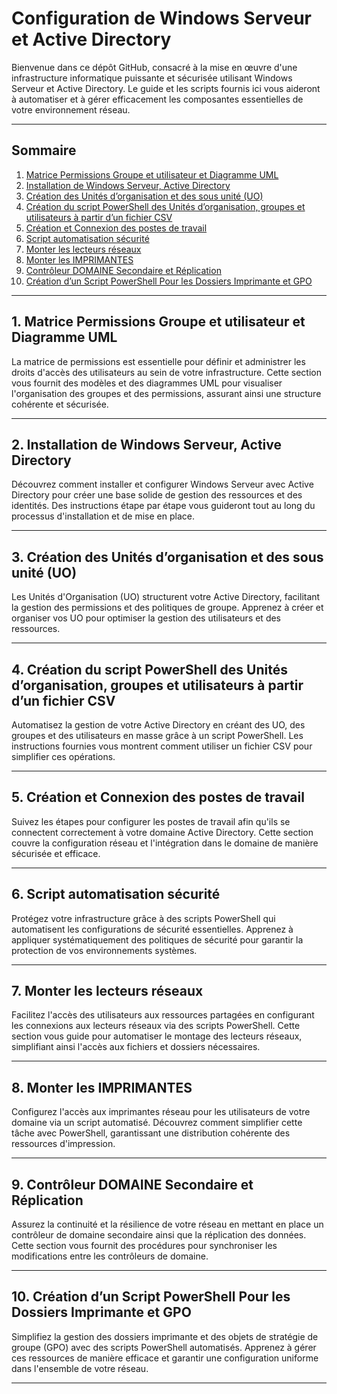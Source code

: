 # Configuration de Windows Serveur et Active Directory

Bienvenue dans ce dépôt GitHub, consacré à la mise en œuvre d'une infrastructure informatique puissante et sécurisée utilisant Windows Serveur et Active Directory. Le guide et les scripts fournis ici vous aideront à automatiser et à gérer efficacement les composantes essentielles de votre environnement réseau.

---

## Sommaire

1. [Matrice Permissions Groupe et utilisateur et Diagramme UML](#1-matrice-permissions-groupe-et-utilisateur-et-diagramme-uml)
2. [Installation de Windows Serveur, Active Directory](#2-installation-de-windows-serveur-active-directory)
3. [Création des Unités d’organisation et des sous unité (UO)](#3-création-des-unités-dorganisation-et-des-sous-unité-uos)
4. [Création du script PowerShell des Unités d’organisation, groupes et utilisateurs à partir d’un fichier CSV](#4-création-du-script-powershell-des-unités-dorganisation-groupes-et-utilisateurs-à-partir-dun-fichier-csv)
5. [Création et Connexion des postes de travail](#5-création-et-connexion-des-postes-de-travail)
6. [Script automatisation sécurité](#6-script-automatisation-sécurité)
7. [Monter les lecteurs réseaux](#7-monter-les-lecteurs-réseaux)
8. [Monter les IMPRIMANTES](#8-monter-les-imprimantes)
9. [Contrôleur DOMAINE Secondaire et Réplication](#9-contrôleur-domaine-secondaire-et-réplication)
10. [Création d’un Script PowerShell Pour les Dossiers Imprimante et GPO](#10-création-dun-script-powershell-pour-les-dossiers-imprimante-et-gpo)

---

## 1. Matrice Permissions Groupe et utilisateur et Diagramme UML

La matrice de permissions est essentielle pour définir et administrer les droits d'accès des utilisateurs au sein de votre infrastructure. Cette section vous fournit des modèles et des diagrammes UML pour visualiser l'organisation des groupes et des permissions, assurant ainsi une structure cohérente et sécurisée.

---

## 2. Installation de Windows Serveur, Active Directory

Découvrez comment installer et configurer Windows Serveur avec Active Directory pour créer une base solide de gestion des ressources et des identités. Des instructions étape par étape vous guideront tout au long du processus d'installation et de mise en place.

---

## 3. Création des Unités d’organisation et des sous unité (UO)

Les Unités d'Organisation (UO) structurent votre Active Directory, facilitant la gestion des permissions et des politiques de groupe. Apprenez à créer et organiser vos UO pour optimiser la gestion des utilisateurs et des ressources.

---

## 4. Création du script PowerShell des Unités d’organisation, groupes et utilisateurs à partir d’un fichier CSV

Automatisez la gestion de votre Active Directory en créant des UO, des groupes et des utilisateurs en masse grâce à un script PowerShell. Les instructions fournies vous montrent comment utiliser un fichier CSV pour simplifier ces opérations.

---

## 5. Création et Connexion des postes de travail

Suivez les étapes pour configurer les postes de travail afin qu'ils se connectent correctement à votre domaine Active Directory. Cette section couvre la configuration réseau et l'intégration dans le domaine de manière sécurisée et efficace.

---

## 6. Script automatisation sécurité

Protégez votre infrastructure grâce à des scripts PowerShell qui automatisent les configurations de sécurité essentielles. Apprenez à appliquer systématiquement des politiques de sécurité pour garantir la protection de vos environnements systèmes.

---

## 7. Monter les lecteurs réseaux

Facilitez l'accès des utilisateurs aux ressources partagées en configurant les connexions aux lecteurs réseaux via des scripts PowerShell. Cette section vous guide pour automatiser le montage des lecteurs réseaux, simplifiant ainsi l'accès aux fichiers et dossiers nécessaires.

---

## 8. Monter les IMPRIMANTES

Configurez l'accès aux imprimantes réseau pour les utilisateurs de votre domaine via un script automatisé. Découvrez comment simplifier cette tâche avec PowerShell, garantissant une distribution cohérente des ressources d'impression.

---

## 9. Contrôleur DOMAINE Secondaire et Réplication

Assurez la continuité et la résilience de votre réseau en mettant en place un contrôleur de domaine secondaire ainsi que la réplication des données. Cette section vous fournit des procédures pour synchroniser les modifications entre les contrôleurs de domaine.

---

## 10. Création d’un Script PowerShell Pour les Dossiers Imprimante et GPO

Simplifiez la gestion des dossiers imprimante et des objets de stratégie de groupe (GPO) avec des scripts PowerShell automatisés. Apprenez à gérer ces ressources de manière efficace et garantir une configuration uniforme dans l'ensemble de votre réseau.

---
 
